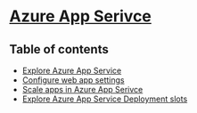 # [Azure App Serivce](https://learn.microsoft.com/en-us/training/paths/create-azure-app-service-web-apps/)<!-- omit in toc -->

## Table of contents

- [Explore Azure App Service](./1.1%20-%20Explore.md)
- [Configure web app settings](1.2%20-%20Configure.md)
- [Scale apps in Azure App Serivce](1.3%20-%20Scaling.md)
- [Explore Azure App Service Deployment slots](1.4%20-%20DeploymentSlots.md)
